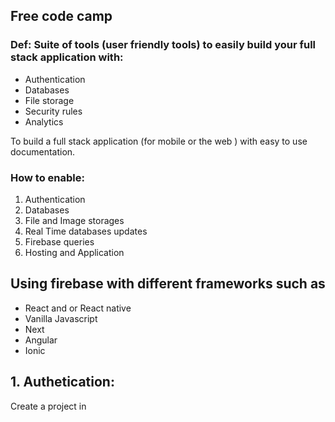## Free code camp

### Def:  Suite of tools (user friendly tools) to easily build your full stack application with:
- Authentication
- Databases
- File storage
- Security rules
- Analytics

To build a full stack application (for mobile or the web ) with easy to use documentation.

### How to enable:
1. Authentication
2. Databases
3. File and Image storages
4. Real Time databases updates
5. Firebase queries
6. Hosting and Application

## Using firebase with different frameworks such as
- React and or React native
- Vanilla Javascript
- Next
- Angular
- Ionic


## 1. Authetication:
Create a project in 
